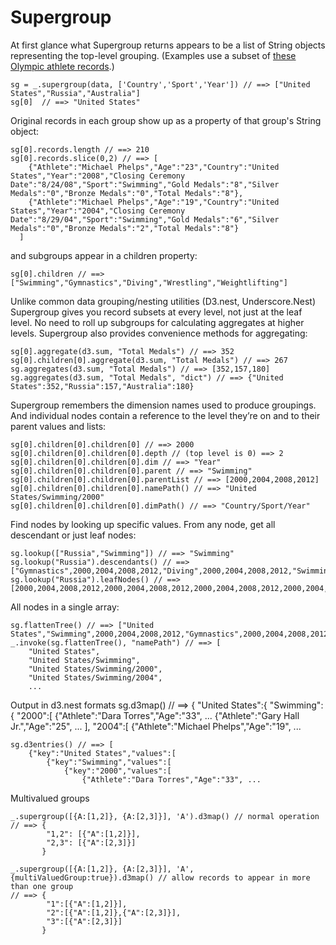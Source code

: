 Supergroup
==========

At first glance what Supergroup returns appears to be a list of String 
objects representing the top-level grouping. (Examples use a subset of
[these Olympic athlete records](https://github.com/Sigfried/supergroup/blob/master/examples/OlympicAthletes.csv).)

    sg = _.supergroup(data, ['Country','Sport','Year']) // ==> ["United States","Russia","Australia"]
    sg[0]  // ==> "United States"

Original records in each group show up as a property of that group's String object: 

    sg[0].records.length // ==> 210
    sg[0].records.slice(0,2) // ==> [
        {"Athlete":"Michael Phelps","Age":"23","Country":"United States","Year":"2008","Closing Ceremony Date":"8/24/08","Sport":"Swimming","Gold Medals":"8","Silver Medals":"0","Bronze Medals":"0","Total Medals":"8"},
        {"Athlete":"Michael Phelps","Age":"19","Country":"United States","Year":"2004","Closing Ceremony Date":"8/29/04","Sport":"Swimming","Gold Medals":"6","Silver Medals":"0","Bronze Medals":"2","Total Medals":"8"}
      ]

and subgroups appear in a children property: 

    sg[0].children // ==> ["Swimming","Gymnastics","Diving","Wrestling","Weightlifting"]

Unlike common data grouping/nesting utilities (D3.nest, Underscore.Nest)
Supergroup gives you record subsets at every level, not just at the leaf level.
No need to roll up subgroups for calculating aggregates at higher levels.
Supergroup also provides convenience methods for aggregating:

    sg[0].aggregate(d3.sum, "Total Medals") // ==> 352
    sg[0].children[0].aggregate(d3.sum, "Total Medals") // ==> 267
    sg.aggregates(d3.sum, "Total Medals") // ==> [352,157,180]
    sg.aggregates(d3.sum, "Total Medals", "dict") // ==> {"United States":352,"Russia":157,"Australia":180}

Supergroup remembers the dimension names used to produce groupings. And
individual nodes contain a reference to the level they’re on and to their
parent values and lists:

    sg[0].children[0].children[0] // ==> 2000
    sg[0].children[0].children[0].depth // (top level is 0) ==> 2
    sg[0].children[0].children[0].dim // ==> "Year"
    sg[0].children[0].children[0].parent // ==> "Swimming"
    sg[0].children[0].children[0].parentList // ==> [2000,2004,2008,2012]
    sg[0].children[0].children[0].namePath() // ==> "United States/Swimming/2000"
    sg[0].children[0].children[0].dimPath() // ==> "Country/Sport/Year"

Find nodes by looking up specific values. From any node, get all descendant or
just leaf nodes:

    sg.lookup(["Russia","Swimming"]) // ==> "Swimming"
    sg.lookup("Russia").descendants() // ==> ["Gymnastics",2000,2004,2008,2012,"Diving",2000,2004,2008,2012,"Swimming",2000,2004,2008,2012,"Wrestling",2000,2004,2008,2012,"Weightlifting",2000,2004,2008,2012]
    sg.lookup("Russia").leafNodes() // ==> [2000,2004,2008,2012,2000,2004,2008,2012,2000,2004,2008,2012,2000,2004,2008,2012,2000,2004,2008,2012]

All nodes in a single array:

    sg.flattenTree() // ==> ["United States","Swimming",2000,2004,2008,2012,"Gymnastics",2000,2004,2008,2012,"Diving",2000,2012,"Wrestling",2000,2004,2008,2012,"Weightlifting",2000,"Russia","Gymnastics",2000,2004,2008,2012,"Diving",2000,2004,2008,2012,"Swimming",2000,2004,2008,2012,"Wrestling",2000,2004,2008,2012,"Weightlifting",2000,2004,2008,2012,"Australia","Swimming",2000,2004,2008,2012,"Diving",2000,2004,2008,2012]
    _.invoke(sg.flattenTree(), "namePath") // ==> [
        "United States",
        "United States/Swimming",
        "United States/Swimming/2000",
        "United States/Swimming/2004",
        ...

Output in d3.nest formats
    sg.d3map() // ==> {
        "United States":{
            "Swimming":{
                "2000":[
                    {"Athlete":"Dara Torres","Age":"33", ...
                    {"Athlete":"Gary Hall Jr.","Age":"25", ...
                    ],
                "2004":[
                    {"Athlete":"Michael Phelps","Age":"19", ...

    sg.d3entries() // ==> [
        {"key":"United States","values":[
            {"key":"Swimming","values":[
                {"key":"2000","values":[
                    {"Athlete":"Dara Torres","Age":"33", ...
                    
Multivalued groups

    _.supergroup([{A:[1,2]}, {A:[2,3]}], 'A').d3map() // normal operation
    // ==> { 
            "1,2": [{"A":[1,2]}],
            "2,3": [{"A":[2,3]}]
           }
    
    _.supergroup([{A:[1,2]}, {A:[2,3]}], 'A',{multiValuedGroup:true}).d3map() // allow records to appear in more than one group
    // ==> {
            "1":[{"A":[1,2]}],
            "2":[{"A":[1,2]},{"A":[2,3]}],
            "3":[{"A":[2,3]}]
           }
